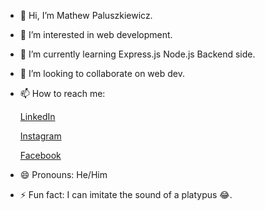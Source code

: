 - 👋 Hi, I’m Mathew Paluszkiewicz.
- 👀 I’m interested in web development.
- 🌱 I’m currently learning Express.js Node.js Backend side.
- 💞️ I’m looking to collaborate on web dev.
- 📫 How to reach me:
  
  [LinkedIn](https://www.linkedin.com/in/mateusz-paluszkiewicz-77a30b2ab/)
  
  [Instagram](https://www.instagram.com/paluch.7z/)
  
  [Facebook](https://www.facebook.com/mateusz.paluszkiewicz.96)
  
- 😄 Pronouns: He/Him
- ⚡ Fun fact: I can imitate the sound of a platypus 😂.

<!---
MatPaluch/MatPaluch is a ✨ special ✨ repository because its `README.md` (this file) appears on your GitHub profile.
You can click the Preview link to take a look at your changes.
--->

